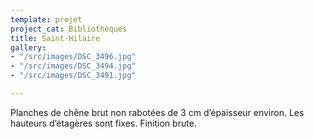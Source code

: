 ```yaml
---
template: projet
project_cat: Bibliothèques
title: Saint-Hilaire
gallery:
- "/src/images/DSC_3496.jpg"
- "/src/images/DSC_3494.jpg"
- "/src/images/DSC_3491.jpg"

---
```

Planches de chêne brut non rabotées de 3 cm d’épaisseur environ. Les hauteurs d’étagères sont fixes. Finition brute.